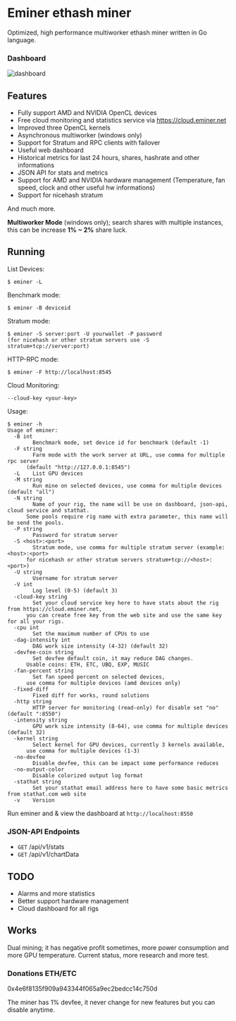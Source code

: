 # Eminer ethash miner
Optimized, high performance multiworker ethash miner written in Go language.

### Dashboard
![dashboard](https://raw.githubusercontent.com/ethash/eminer-release/master/dashboard.png)

## Features
- Fully support AMD and NVIDIA OpenCL devices
- Free cloud monitoring and statistics service via https://cloud.eminer.net
- Improved three OpenCL kernels
- Asynchronous multiworker (windows only)
- Support for Stratum and RPC clients with failover
- Useful web dashboard
- Historical metrics for last 24 hours, shares, hashrate and other informations
- JSON API for stats and metrics
- Support for AMD and NVIDIA hardware management (Temperature, fan speed, clock and other useful hw informations)
- Support for nicehash stratum

And much more.

**Multiworker Mode** (windows only); search shares with multiple instances, this can be increase **1% ~ 2%** share luck.

## Running
List Devices:
```
$ eminer -L
```

Benchmark mode:
```
$ eminer -B deviceid
```

Stratum mode:
```
$ eminer -S server:port -U yourwallet -P password 
(for nicehash or other stratum servers use -S stratum+tcp://server:port)
```

HTTP-RPC mode:
```
$ eminer -F http://localhost:8545
```

Cloud Monitoring:
```
--cloud-key <your-key>
```

Usage:
```console
$ eminer -h
Usage of eminer:
  -B int
    	Benchmark mode, set device id for benchmark (default -1)
  -F string
    	Farm mode with the work server at URL, use comma for multiple rpc server 
      (default "http://127.0.0.1:8545")
  -L	List GPU devices
  -M string
    	Run mine on selected devices, use comma for multiple devices (default "all")
  -N string
    	Name of your rig, the name will be use on dashboard, json-api, cloud service and stathat. 
      Some pools require rig name with extra parameter, this name will be send the pools.
  -P string
    	Password for stratum server
  -S <host>:<port>
    	Stratum mode, use comma for multiple stratum server (example: <host>:<port> 
      for nicehash or other stratum servers stratum+tcp://<host>:<port>)
  -U string
    	Username for stratum server
  -V int
    	Log level (0-5) (default 3)
  -cloud-key string
    	Set your cloud service key here to have stats about the rig from https://cloud.eminer.net, 
      you can create free key from the web site and use the same key for all your rigs.
  -cpu int
    	Set the maximum number of CPUs to use
  -dag-intensity int
    	DAG work size intensity (4-32) (default 32)
  -devfee-coin string
    	Set devfee default coin, it may reduce DAG changes. 
      Usable coins: ETH, ETC, UBQ, EXP, MUSIC
  -fan-percent string
    	Set fan speed percent on selected devices, 
      use comma for multiple devices (amd devices only)
  -fixed-diff
    	Fixed diff for works, round solutions
  -http string
    	HTTP server for monitoring (read-only) for disable set "no" (default ":8550")
  -intensity string
    	GPU work size intensity (8-64), use comma for multiple devices (default 32)
  -kernel string
    	Select kernel for GPU devices, currently 3 kernels available, 
      use comma for multiple devices (1-3)
  -no-devfee
    	Disable devfee, this can be impact some performance reduces
  -no-output-color
    	Disable colorized output log format
  -stathat string
    	Set your stathat email address here to have some basic metrics from stathat.com web site
  -v	Version
```

Run eminer and & view the dashboard at `http://localhost:8550`

### JSON-API Endpoints
- `GET` /api/v1/stats
- `GET` /api/v1/chartData

## TODO
- Alarms and more statistics
- Better support hardware management
- Cloud dashboard for all rigs

## Works 
Dual mining; it has negative profit sometimes, more power consumption and more GPU temperature. Current status, more research and more test.

### Donations ETH/ETC
0x4e6f8135f909a943344f065a9ec2bedcc14c750d

The miner has 1% devfee, it never change for new features but you can disable anytime.

